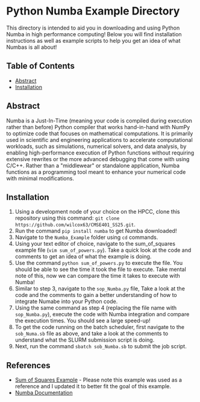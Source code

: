 # Python Numba Example Directory

This directory is intended to aid you in downloading and using Python Numba in high performance computing! Below you will find installation instructions as well as example scripts to help you get an idea of what Numbas is all about!

## Table of Contents
- [Abstract](#abstract)
- [Installation](#installation)

## Abstract
Numba is a Just-In-Time (meaning your code is compiled during execution rather than before) Python compiler that works hand-in-hand with NumPy to optimize code that focuses on mathematical computations. It is primarily used in scientific and engineering applications to accelerate computational workloads, such as simulations, numerical solvers, and data analysis, by enabling high-performance execution of Python functions without requiring extensive rewrites or the more advanced debugging that come with using C/C++. Rather than a "middlewear" or standalone application, Numba functions as a programming tool meant to enhance your numerical code with minimal modifications. 

## Installation 
1. Using a development node of your choice on the HPCC, clone this repository using this command: `git clone https://github.com/wilcox63/CMSE401_SS25.git`.
2. Run the command `pip install numba` to get Numba downloaded!
3. Navigate to the `Numba_Example` folder using `cd` commands.
4. Using your text editor of choice, navigate to the sum_of_squares example file (`vim sum_of_powers.py`). Take a quick look at the code and comments to get an idea of what the example is doing.
5. Use the command `python sum_of_powers.py` to execute the file. You should be able to see the time it took the file to execute. Take mental note of this, now we can compare the time it takes to execute with Numba!
6. Similar to step 3, navigate to the `sop_Numba.py` file, Take a look at the code and the comments to gain a better understanding of how to integrate Numabe into your Python code.
7. Using the same command as step 4 (replacing the file name with `sop_Numba.py`), execute the code with Numba integration and compare the execution times. You should see a large speed-up!
8. To get the code running on the batch scheduler, first navigate to the `sob_Numa.sb` file as above, and take a look at the comments to understand what the SLURM submission script is doing.
9. Next, run the command `sbatch sob_Numba.sb` to submit the job script.

## References
- [Sum of Squares Example](https://www.geeksforgeeks.org/python-program-for-sum-of-squares-of-first-n-natural-numbers/#) - Please note this example was used as a reference and I updated it to better fit the goal of this example.
- [Numba Documentation](https://numba.pydata.org/)
